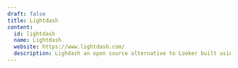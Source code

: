 ```yaml
---
draft: false
title: Lightdash
content:
  id: lightdash
  name: Lightdash
  website: https://www.lightdash.com/
  description: Lighdash an open source alternative to Looker built using dbt.
---
```

